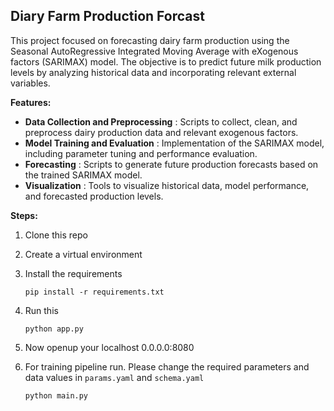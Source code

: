 ## Diary Farm Production Forcast

This project focused on forecasting dairy farm production using the Seasonal AutoRegressive Integrated Moving Average with eXogenous factors (SARIMAX) model. The objective is to predict future milk production levels by analyzing historical data and incorporating relevant external variables.

**Features:**

* **Data Collection and Preprocessing** : Scripts to collect, clean, and preprocess dairy production data and relevant exogenous factors.
* **Model Training and Evaluation** : Implementation of the SARIMAX model, including parameter tuning and performance evaluation.
* **Forecasting** : Scripts to generate future production forecasts based on the trained SARIMAX model.
* **Visualization** : Tools to visualize historical data, model performance, and forecasted production levels.

**Steps:**

1. Clone this repo
2. Create a virtual environment
3. Install the requirements

   ```
   pip install -r requirements.txt
   ```
4. Run this

   ```
   python app.py
   ```
5. Now openup your localhost 0.0.0.0:8080
6. For training pipeline run. Please change the required parameters and data values in `params.yaml` and `schema.yaml`

   ```
   python main.py
   ```

